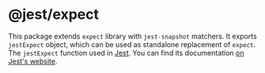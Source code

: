 # @jest/expect
This package extends `expect` library with `jest-snapshot` matchers. It exports `jestExpect` object, which can be used as standalone replacement of `expect`.
The `jestExpect` function used in [Jest](https://jestjs.io/). You can find its documentation [on Jest's website](https://jestjs.io/docs/expect).

